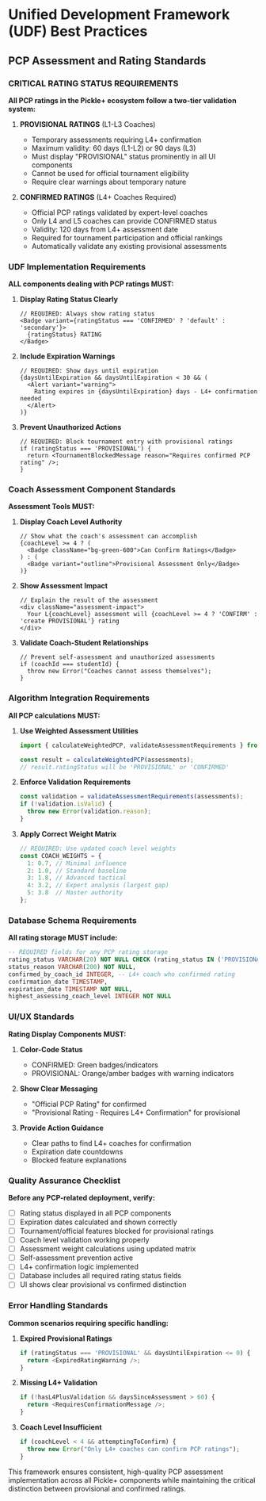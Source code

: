 # Unified Development Framework (UDF) Best Practices

## PCP Assessment and Rating Standards

### CRITICAL RATING STATUS REQUIREMENTS

**All PCP ratings in the Pickle+ ecosystem follow a two-tier validation system:**

1. **PROVISIONAL RATINGS** (L1-L3 Coaches)
   - Temporary assessments requiring L4+ confirmation
   - Maximum validity: 60 days (L1-L2) or 90 days (L3)
   - Must display "PROVISIONAL" status prominently in all UI components
   - Cannot be used for official tournament eligibility
   - Require clear warnings about temporary nature

2. **CONFIRMED RATINGS** (L4+ Coaches Required)
   - Official PCP ratings validated by expert-level coaches
   - Only L4 and L5 coaches can provide CONFIRMED status
   - Validity: 120 days from L4+ assessment date
   - Required for tournament participation and official rankings
   - Automatically validate any existing provisional assessments

### UDF Implementation Requirements

**ALL components dealing with PCP ratings MUST:**

1. **Display Rating Status Clearly**
   ```tsx
   // REQUIRED: Always show rating status
   <Badge variant={ratingStatus === 'CONFIRMED' ? 'default' : 'secondary'}>
     {ratingStatus} RATING
   </Badge>
   ```

2. **Include Expiration Warnings**
   ```tsx
   // REQUIRED: Show days until expiration
   {daysUntilExpiration && daysUntilExpiration < 30 && (
     <Alert variant="warning">
       Rating expires in {daysUntilExpiration} days - L4+ confirmation needed
     </Alert>
   )}
   ```

3. **Prevent Unauthorized Actions**
   ```tsx
   // REQUIRED: Block tournament entry with provisional ratings
   if (ratingStatus === 'PROVISIONAL') {
     return <TournamentBlockedMessage reason="Requires confirmed PCP rating" />;
   }
   ```

### Coach Assessment Component Standards

**Assessment Tools MUST:**

1. **Display Coach Level Authority**
   ```tsx
   // Show what the coach's assessment can accomplish
   {coachLevel >= 4 ? (
     <Badge className="bg-green-600">Can Confirm Ratings</Badge>
   ) : (
     <Badge variant="outline">Provisional Assessment Only</Badge>
   )}
   ```

2. **Show Assessment Impact**
   ```tsx
   // Explain the result of the assessment
   <div className="assessment-impact">
     Your L{coachLevel} assessment will {coachLevel >= 4 ? 'CONFIRM' : 'create PROVISIONAL'} rating
   </div>
   ```

3. **Validate Coach-Student Relationships**
   ```tsx
   // Prevent self-assessment and unauthorized assessments
   if (coachId === studentId) {
     throw new Error("Coaches cannot assess themselves");
   }
   ```

### Algorithm Integration Requirements

**All PCP calculations MUST:**

1. **Use Weighted Assessment Utilities**
   ```typescript
   import { calculateWeightedPCP, validateAssessmentRequirements } from '@shared/utils/coachWeightedAssessment';
   
   const result = calculateWeightedPCP(assessments);
   // result.ratingStatus will be 'PROVISIONAL' or 'CONFIRMED'
   ```

2. **Enforce Validation Requirements**
   ```typescript
   const validation = validateAssessmentRequirements(assessments);
   if (!validation.isValid) {
     throw new Error(validation.reason);
   }
   ```

3. **Apply Correct Weight Matrix**
   ```typescript
   // REQUIRED: Use updated coach level weights
   const COACH_WEIGHTS = {
     1: 0.7, // Minimal influence
     2: 1.0, // Standard baseline  
     3: 1.8, // Advanced tactical
     4: 3.2, // Expert analysis (largest gap)
     5: 3.8  // Master authority
   };
   ```

### Database Schema Requirements

**All rating storage MUST include:**

```sql
-- REQUIRED fields for any PCP rating storage
rating_status VARCHAR(20) NOT NULL CHECK (rating_status IN ('PROVISIONAL', 'CONFIRMED')),
status_reason VARCHAR(200) NOT NULL,
confirmed_by_coach_id INTEGER, -- L4+ coach who confirmed rating
confirmation_date TIMESTAMP,
expiration_date TIMESTAMP NOT NULL,
highest_assessing_coach_level INTEGER NOT NULL
```

### UI/UX Standards

**Rating Display Components MUST:**

1. **Color-Code Status**
   - CONFIRMED: Green badges/indicators
   - PROVISIONAL: Orange/amber badges with warning indicators

2. **Show Clear Messaging**
   - "Official PCP Rating" for confirmed
   - "Provisional Rating - Requires L4+ Confirmation" for provisional

3. **Provide Action Guidance**
   - Clear paths to find L4+ coaches for confirmation
   - Expiration date countdowns
   - Blocked feature explanations

### Quality Assurance Checklist

**Before any PCP-related deployment, verify:**

- [ ] Rating status displayed in all PCP components
- [ ] Expiration dates calculated and shown correctly
- [ ] Tournament/official features blocked for provisional ratings
- [ ] Coach level validation working properly
- [ ] Assessment weight calculations using updated matrix
- [ ] Self-assessment prevention active
- [ ] L4+ confirmation logic implemented
- [ ] Database includes all required rating status fields
- [ ] UI shows clear provisional vs confirmed distinction

### Error Handling Standards

**Common scenarios requiring specific handling:**

1. **Expired Provisional Ratings**
   ```typescript
   if (ratingStatus === 'PROVISIONAL' && daysUntilExpiration <= 0) {
     return <ExpiredRatingWarning />;
   }
   ```

2. **Missing L4+ Validation**
   ```typescript
   if (!hasL4PlusValidation && daysSinceAssessment > 60) {
     return <RequiresConfirmationMessage />;
   }
   ```

3. **Coach Level Insufficient**
   ```typescript
   if (coachLevel < 4 && attemptingToConfirm) {
     throw new Error("Only L4+ coaches can confirm PCP ratings");
   }
   ```

This framework ensures consistent, high-quality PCP assessment implementation across all Pickle+ components while maintaining the critical distinction between provisional and confirmed ratings.